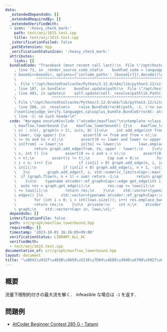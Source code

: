 ```yaml
---
data:
  _extendedDependsOn: []
  _extendedRequiredBy: []
  _extendedVerifiedWith:
  - icon: ':heavy_check_mark:'
    path: test/aoj/1615.test.cpp
    title: test/aoj/1615.test.cpp
  _isVerificationFailed: false
  _pathExtension: hpp
  _verificationStatusIcon: ':heavy_check_mark:'
  attributes:
    links: []
  bundledCode: "Traceback (most recent call last):\n  File \"/opt/hostedtoolcache/Python/3.12.0/x64/lib/python3.12/site-packages/onlinejudge_verify/documentation/build.py\"\
    , line 71, in _render_source_code_stat\n    bundled_code = language.bundle(stat.path,\
    \ basedir=basedir, options={'include_paths': [basedir]}).decode()\n          \
    \         ^^^^^^^^^^^^^^^^^^^^^^^^^^^^^^^^^^^^^^^^^^^^^^^^^^^^^^^^^^^^^^^^^^^^^^^^^^^^^^^^^\n\
    \  File \"/opt/hostedtoolcache/Python/3.12.0/x64/lib/python3.12/site-packages/onlinejudge_verify/languages/cplusplus.py\"\
    , line 187, in bundle\n    bundler.update(path)\n  File \"/opt/hostedtoolcache/Python/3.12.0/x64/lib/python3.12/site-packages/onlinejudge_verify/languages/cplusplus_bundle.py\"\
    , line 401, in update\n    self.update(self._resolve(pathlib.Path(included), included_from=path))\n\
    \                ^^^^^^^^^^^^^^^^^^^^^^^^^^^^^^^^^^^^^^^^^^^^^^^^^^^^^^^^^\n \
    \ File \"/opt/hostedtoolcache/Python/3.12.0/x64/lib/python3.12/site-packages/onlinejudge_verify/languages/cplusplus_bundle.py\"\
    , line 260, in _resolve\n    raise BundleErrorAt(path, -1, \"no such header\"\
    )\nonlinejudge_verify.languages.cplusplus_bundle.BundleErrorAt: atcoder/maxflow:\
    \ line -1: no such header\n"
  code: "#pragma once\n#include \"atcoder/maxflow\"\n\ntemplate <class Cap> struct\
    \ maxflow_lowerbound {\n    maxflow_lowerbound() {}\n    maxflow_lowerbound(int\
    \ n) : n(n), graph(n + 2), in(n, 0) {}\n\n    int add_edge(int from, int to, Cap\
    \ lower, Cap upper) {\n        assert(0 <= from and from < n);\n        assert(0\
    \ <= to and to < n);\n        assert(0 <= lower and lower <= upper);\n       \
    \ in[from] -= lower;\n        in[to] += lower;\n        lows.emplace_back(lower);\n\
    \        return graph.add_edge(from, to, upper - lower);\n    }\n\n    Cap flow(int\
    \ s, int t) {\n        assert(0 <= s and s < n);\n        assert(0 <= t and t\
    \ < n);\n        assert(s != t);\n        Cap sum = 0;\n        for (int i = 0;\
    \ i < n; i++) {\n            if (in[i] > 0) graph.add_edge(n, i, in[i]), sum +=\
    \ in[i];\n            if (in[i] < 0) graph.add_edge(i, n + 1, -in[i]);\n     \
    \   }\n        graph.add_edge(t, s, std::numeric_limits<Cap>::max());\n      \
    \  if (graph.flow(n, n + 1) < sum) return -1;\n        return graph.flow(s, t);\n\
    \    }\n\n    typename atcoder::mf_graph<Cap>::edge get_edge(int i) {\n      \
    \  auto res = graph.get_edge(i);\n        res.cap += lows[i];\n        res.flow\
    \ += lows[i];\n        return res;\n    }\n\n    std::vector<typename atcoder::mf_graph<Cap>::edge>\
    \ edges() {\n        std::vector<typename atcoder::mf_graph<Cap>::edge> res;\n\
    \        for (int i = 0; i < int(lows.size()); i++) res.emplace_back(get_edge(i));\n\
    \        return res;\n    }\n\n  private:\n    int n;\n    atcoder::mf_graph<Cap>\
    \ graph;\n    std::vector<Cap> in, lows;\n};"
  dependsOn: []
  isVerificationFile: false
  path: src/graph/maxflow_lowerbound.hpp
  requiredBy: []
  timestamp: '2023-10-01 16:26:05+09:00'
  verificationStatus: LIBRARY_ALL_AC
  verifiedWith:
  - test/aoj/1615.test.cpp
documentation_of: src/graph/maxflow_lowerbound.hpp
layout: document
title: "\u6D41\u91CF\u4E0B\u9650\u5236\u7D04\u4ED8\u304D\u6700\u5927\u6D41"
---
```


## 概要
流量下限制約付きの最大流を解く．
infeasible な場合は `-1` を返す．

## 問題例
- [AtCoder Beginner Contest 285 G - Tatami](https://atcoder.jp/contests/abc285/tasks/abc285_g)